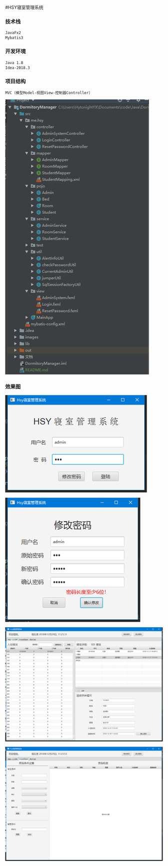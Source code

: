 #HSY寝室管理系统

### 技术栈
```
JavaFx2     
Mybatis3
```


### 开发环境
``` 
Java 1.8   
Idea-2018.3
```

### 项目结构
```
MVC（模型Model-视图View-控制器Controller）
```

![image](resources/images/tree.png)

### 效果图
![image](resources/images/login.png)

![image](resources/images/resetPWD.png)

![image](resources/images/tab1.png)

![image](resources/images/tab2.png)